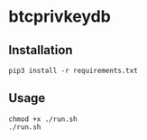 # btcprivkeydb

## Installation

    pip3 install -r requirements.txt

## Usage

    chmod +x ./run.sh
    ./run.sh
